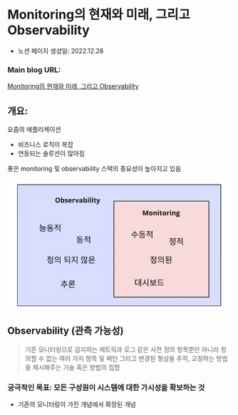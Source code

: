 # Monitoring의 현재와 미래, 그리고 Observability

- 노션 페이지 생성일: 2022.12.28

### Main blog URL:

[Monitoring의 현재와 미래, 그리고 Observability](https://blog.cloudacode.com/monitoring%EC%9D%98-%ED%98%84%EC%9E%AC%EC%99%80-%EB%AF%B8%EB%9E%98-%EA%B7%B8%EB%A6%AC%EA%B3%A0-observability-ab7babbc6d28)

## 개요:

요즘의 애플리케이션

- 비즈니스 로직이 복잡
- 연동되는 솔루션이 많아짐

좋은 monitoring 및 observability 스택의 중요성이 높아지고 있음

![Observability](Image_source/Observability.png)

## Observability (관측 가능성)

> 기존 모니터링으로 감지하는 메트릭과 로그 같은 사전 정의 항목뿐만 아니라 정의할 수 없는 여러 가지 항목 및 패턴 그리고 변경된 형상을 추적, 교정하는 방법을 제시해주는 기술 혹은 방법의 집합
> 

### 궁극적인 목표: 모든 구성원이 시스템에 대한 가시성을 확보하는 것

- 기존의 모니터링이 가진 개념에서 확장된 개념